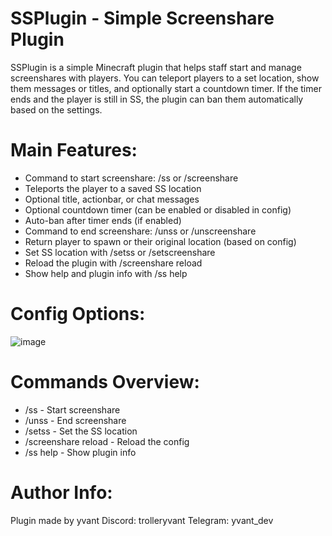 # SSPlugin - Simple Screenshare Plugin

SSPlugin is a simple Minecraft plugin that helps staff start and manage screenshares with players.
You can teleport players to a set location, show them messages or titles, and optionally start a countdown timer.
If the timer ends and the player is still in SS, the plugin can ban them automatically based on the settings.

# Main Features:

- Command to start screenshare: /ss <player> or /screenshare <player>
- Teleports the player to a saved SS location
- Optional title, actionbar, or chat messages
- Optional countdown timer (can be enabled or disabled in config)
- Auto-ban after timer ends (if enabled)
- Command to end screenshare: /unss <player> or /unscreenshare <player>
- Return player to spawn or their original location (based on config)
- Set SS location with /setss or /setscreenshare
- Reload the plugin with /screenshare reload
- Show help and plugin info with /ss help

# Config Options: 

![image](https://github.com/user-attachments/assets/d0044308-5584-40bf-aff2-6cd317391d3b)

# Commands Overview:

- /ss <player> - Start screenshare
- /unss <player> - End screenshare
- /setss - Set the SS location
- /screenshare reload - Reload the config
- /ss help - Show plugin info

# Author Info:

Plugin made by yvant
Discord: trolleryvant
Telegram: yvant_dev


